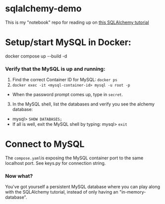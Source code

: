# sqlalchemy-demo
This is my "notebook" repo for reading up on [this SQLAlchemy tutorial](https://docs.docker.com/get-started/workshop/07_multi_container/)

# Setup/start MySQL in Docker:
docker compose up --build -d

### Verify that the MySQL is up and running:
1) Find the correct Container ID for MySQL: `docker ps` 
2) `docker exec -it <mysql-container-id> mysql -u root -p`
* When the password prompt comes up, type in `secret`. 

3) In the MySQL shell, list the databases and verify you see the alchemy database:
* mysql> `SHOW DATABASES;`
* If all is well, exit the MySQL shell by typing: mysql> `exit`

# Connect to MySQL
The `compose.yaml`is exposing the MySQL container port to the same localhost port. See keys.py for connection string.

### Now what?
You've got yourself a persistent MySQL database where you can play along with the SQLAlchemy tutorial, instead of only having an "in-memory-database".